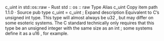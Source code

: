 c_uint in std::os::raw - Rust
std
::
os
::
raw
Type Alias
c_uint
Copy item path
1.1.0
·
Source
pub type c_uint =
c_uint
;
Expand description
Equivalent to C’s
unsigned int
type.
This type will almost always be
u32
, but may differ on some esoteric systems. The C standard technically only requires that this type be an unsigned integer with the same size as an
int
; some systems define it as a
u16
, for example.